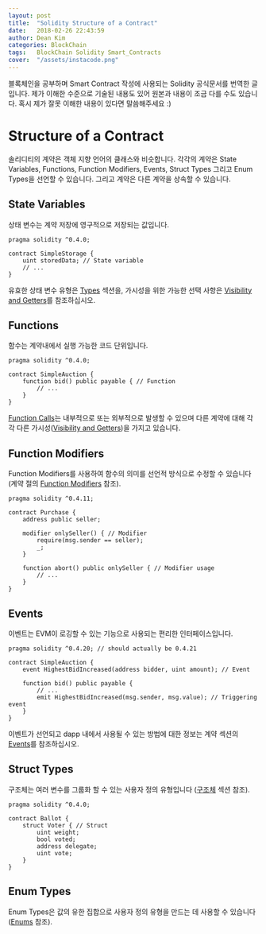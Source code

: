 ```yaml
---
layout: post
title:  "Solidity Structure of a Contract"
date:   2018-02-26 22:43:59
author: Dean Kim
categories: BlockChain
tags:	BlockChain Solidity Smart_Contracts
cover:  "/assets/instacode.png"
---
```


블록체인을 공부하며 Smart Contract 작성에 사용되는 Solidity 공식문서를 번역한 글입니다.
제가 이해한 수준으로 기술된 내용도 있어 원본과 내용이 조금 다를 수도 있습니다.
혹시 제가 잘못 이해한 내용이 있다면 말씀해주세요 :)

# Structure of a Contract

솔리디티의 계약은 객체 지향 언어의 클래스와 비슷합니다. 각각의 계약은 State Variables, Functions, Function Modifiers, Events, Struct Types 그리고 Enum Types을 선언할 수 있습니다.
그리고 계약은 다른 계약을 상속할 수 있습니다.

## State Variables

상태 변수는 계약 저장에 영구적으로 저장되는 값입니다.

~~~~
pragma solidity ^0.4.0;

contract SimpleStorage {
    uint storedData; // State variable
    // ...
}
~~~~

유효한 상태 변수 유형은 [Types](https://solidity.readthedocs.io/en/latest/types.html#types) 섹션을, 가시성을 위한 가능한 선택 사항은 [Visibility and Getters](https://solidity.readthedocs.io/en/latest/contracts.html#visibility-and-getters)를 참조하십시오.

## Functions

함수는 계약내에서 실행 가능한 코드 단위입니다.

~~~~
pragma solidity ^0.4.0;

contract SimpleAuction {
    function bid() public payable { // Function
        // ...
    }
}
~~~~

[Function Calls](https://solidity.readthedocs.io/en/latest/control-structures.html#function-calls)는 내부적으로 또는 외부적으로 발생할 수 있으며 다른 계약에 대해 각각 다른 가시성([Visibility and Getters](https://solidity.readthedocs.io/en/latest/contracts.html#visibility-and-getters))을 가지고 있습니다.

## Function Modifiers

Function Modifiers를 사용하여 함수의 의미를 선언적 방식으로 수정할 수 있습니다 (계약 절의 [Function Modifiers](https://solidity.readthedocs.io/en/latest/contracts.html#modifiers) 참조).

~~~~
pragma solidity ^0.4.11;

contract Purchase {
    address public seller;

    modifier onlySeller() { // Modifier
        require(msg.sender == seller);
        _;
    }

    function abort() public onlySeller { // Modifier usage
        // ...
    }
}
~~~~

## Events

이벤트는 EVM이 로깅할 수 있는 기능으로 사용되는 편리한 인터페이스입니다.

~~~~
pragma solidity ^0.4.20; // should actually be 0.4.21

contract SimpleAuction {
    event HighestBidIncreased(address bidder, uint amount); // Event

    function bid() public payable {
        // ...
        emit HighestBidIncreased(msg.sender, msg.value); // Triggering event
    }
}
~~~~

이벤트가 선언되고 dapp 내에서 사용될 수 있는 방법에 대한 정보는 계약 섹션의 [Events](https://solidity.readthedocs.io/en/latest/contracts.html#events)를 참조하십시오.

## Struct Types

구조체는 여러 변수를 그룹화 할 수 있는 사용자 정의 유형입니다 ([구조체](https://solidity.readthedocs.io/en/latest/types.html#structs) 섹션 참조).

~~~~
pragma solidity ^0.4.0;

contract Ballot {
    struct Voter { // Struct
        uint weight;
        bool voted;
        address delegate;
        uint vote;
    }
}
~~~~

## Enum Types

Enum Types은 값의 유한 집합으로 사용자 정의 유형을 만드는 데 사용할 수 있습니다 ([Enums](https://solidity.readthedocs.io/en/latest/types.html#enums) 참조).

